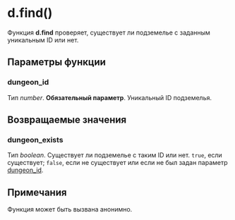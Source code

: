 # d.find()
Функция **d.find** проверяет, существует ли подземелье с заданным уникальным ID или нет.

## Параметры функции
### dungeon_id
Тип *number*. **Обязательный параметр**. Уникальный ID подземелья.

## Возвращаемые значения
### dungeon_exists
Тип *boolean*. Существует ли подземелье с таким ID или нет. `true`, если существует; `false`, если не существует или если не был задан параметр [dungeon_id](#dungeon_id).

## Примечания
Функция может быть вызвана анонимно.